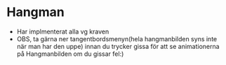 # Hangman

- Har implmenterat alla vg kraven
- OBS, ta gärna ner tangentbordsmenyn(hela hangmanbilden syns inte när man har den uppe) innan du trycker gissa för att se animationerna på Hangmanbilden om du gissar fel:)

